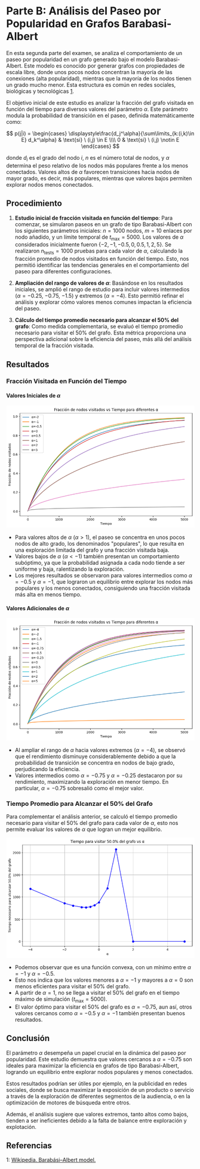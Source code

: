 # Parte B: Análisis del Paseo por Popularidad en Grafos Barabasi-Albert

En esta segunda parte del examen, se analiza el comportamiento de un paseo por popularidad en un grafo generado bajo el modelo Barabasi-Albert. Este modelo es conocido por generar grafos con propiedades de escala libre, donde unos pocos nodos concentran la mayoría de las conexiones (alta popularidad), mientras que la mayoría de los nodos tienen un grado mucho menor. Esta estructura es común en redes sociales, biológicas y tecnológicas [1].

El objetivo inicial de este estudio es analizar la fracción del grafo visitada en función del tiempo para diversos valores del parámetro $\alpha$. Este parámetro modula la probabilidad de transición en el paseo, definida matemáticamente como:

$$
p(j|i) =
\begin{cases}
\displaystyle\frac{d_j^\alpha}{\sum\limits_{k:(i,k)\in E} d_k^\alpha} & \text{si} \ (i,j) \in E \\\\
0 & \text{si} \ (i,j) \notin E
\end{cases}
$$

donde $d_i$ es el grado del nodo $i$, $n$ es el número total de nodos, y $\alpha$ determina el peso relativo de los nodos más populares frente a los menos conectados. Valores altos de $\alpha$ favorecen transiciones hacia nodos de mayor grado, es decir, más populares, mientras que valores bajos permiten explorar nodos menos conectados.

## Procedimiento

1. **Estudio inicial de fracción visitada en función del tiempo**:
   Para comenzar, se simularon paseos en un grafo de tipo Barabasi-Albert con los siguientes parámetros iniciales: $n = 1000$ nodos, $m = 10$ enlaces por nodo añadido, y un límite temporal de $t_{\text{max}} = 5000$. Los valores de $\alpha$ considerados inicialmente fueron $\{-2, -1, -0.5, 0, 0.5, 1, 2, 5\}$. Se realizaron $n_{\text{tests}} = 1000$ pruebas para cada valor de $\alpha$, calculando la fracción promedio de nodos visitados en función del tiempo. Esto, nos permitió identificar las tendencias generales en el comportamiento del paseo para diferentes configuraciones.

2. **Ampliación del rango de valores de $\alpha$**:
   Basándose en los resultados iniciales, se amplió el rango de estudio para incluir valores intermedios ($\alpha = -0.25$, $-0.75$, $-1.5$) y extremos ($\alpha = -4$). Esto permitió refinar el análisis y explorar cómo valores menos comunes impactan la eficiencia del paseo.

3. **Cálculo del tiempo promedio necesario para alcanzar el 50% del grafo**:
   Como medida complementaria, se evaluó el tiempo promedio necesario para visitar el 50% del grafo. Esta métrica proporciona una perspectiva adicional sobre la eficiencia del paseo, más allá del análisis temporal de la fracción visitada.

## Resultados

### Fracción Visitada en Función del Tiempo

#### Valores Iniciales de $\alpha$

![Fracción Visitada en Función del Tiempo1](graficas/grafica1.png)

- Para valores altos de $\alpha$ ($\alpha > 1$), el paseo se concentra en unos pocos nodos de alto grado, los denominados "populares", lo que resulta en una exploración limitada del grafo y una fracción visitada baja.
- Valores bajos de $\alpha$ ($\alpha < -1$) también presentan un comportamiento subóptimo, ya que la probabilidad asignada a cada nodo tiende a ser uniforme y baja, ralentizando la exploración.
- Los mejores resultados se observaron para valores intermedios como $\alpha = -0.5$ y $\alpha = -1$, que lograron un equilibrio entre explorar los nodos más populares y los menos conectados, consiguiendo una fracción visitada más alta en menos tiempo.

#### Valores Adicionales de $\alpha$

![Fracción Visitada en Función del Tiempo2](graficas/grafica2.png)

- Al ampliar el rango de $\alpha$ hacia valores extremos ($\alpha = -4$), se observó que el rendimiento disminuye considerablemente debido a que la probabilidad de transición se concentra en nodos de bajo grado, perjudicando la eficiencia.
- Valores intermedios como $\alpha = -0.75$ y $\alpha = -0.25$ destacaron por su rendimiento, maximizando la exploración en menor tiempo. En particular, $\alpha = -0.75$ sobresalió como el mejor valor.

### Tiempo Promedio para Alcanzar el 50% del Grafo

Para complementar el análisis anterior, se calculó el tiempo promedio necesario para visitar el 50% del grafo para cada valor de $\alpha$, esto nos permite evaluar los valores de $\alpha$ que logran un mejor equilibrio.

![Tiempo Promedio para Alcanzar el 50% del Grafo](graficas/grafica3.png)

- Podemos observar que es una función convexa, con un mínimo entre $\alpha = -1$ y $\alpha = -0.5$.
- Esto nos indica que los valores menores a $\alpha = -1$ y mayores a $\alpha = 0$ son menos eficientes para visitar el 50% del grafo.
- A partir de $\alpha = 1$, no se llega a visitar el 50% del grafo en el tiempo máximo de simulación ($t_{\text{max}} = 5000$).
- El valor óptimo para visitar el 50% del grafo es $\alpha = -0.75$, aun así, otros valores cercanos como $\alpha = -0.5$ y $\alpha = -1$ también presentan buenos resultados.

## Conclusión

El parámetro $\alpha$ desempeña un papel crucial en la dinámica del paseo por popularidad. Este estudio demuestra que valores cercanos a $\alpha = -0.75$ son ideales para maximizar la eficiencia en grafos de tipo Barabasi-Albert, logrando un equilibrio entre explorar nodos populares y menos conectados.

Estos resultados podrían ser útiles por ejemplo, en la publicidad en redes sociales, donde se busca maximizar la exposición de un producto o servicio a través de la exploración de diferentes segmentos de la audiencia, o en la optimización de motores de búsqueda entre otros.

Además, el análisis sugiere que valores extremos, tanto altos como bajos, tienden a ser ineficientes debido a la falta de balance entre exploración y explotación.

## Referencias

[1]: https://en.wikipedia.org/wiki/Barab%C3%A1si%E2%80%93Albert_model

1: [Wikipedia. Barabási–Albert model.](https://en.wikipedia.org/wiki/Barab%C3%A1si%E2%80%93Albert_model)
